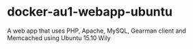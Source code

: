 # docker-au1-webapp-ubuntu

A web app that uses PHP, Apache, MySQL, Gearman client and Memcached using Ubuntu 15.10 Wily

